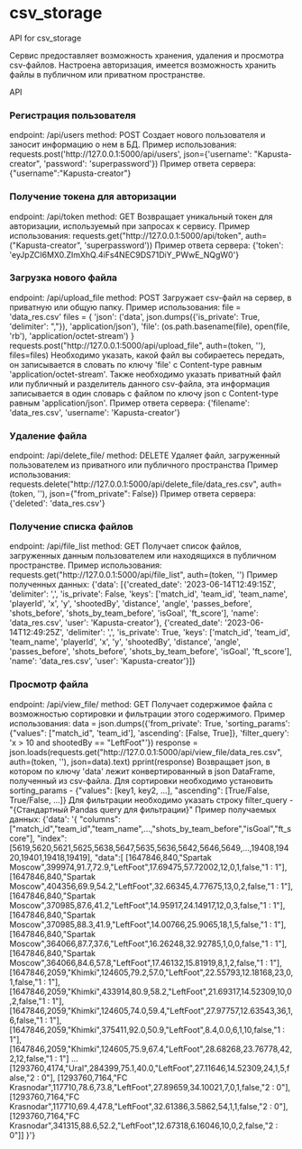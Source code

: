 # csv_storage
API for csv_storage

Сервис предоставляет возможность хранения, удаления и просмотра csv-файлов. Настроена авторизация,
имеется возможность хранить файлы в публичном или приватном пространстве.

API

<h3>Регистрация пользователя</h3>
endpoint: /api/users
method: POST
Создает нового пользователя и заносит информацию о нем в БД.
Пример использования:
requests.post('http://127.0.0.1:5000/api/users', json={'username': "Kapusta-creator", 'password': 'superpassword'})
Пример ответа сервера:
{"username":"Kapusta-creator"}

<h3>Получение токена для авторизации</h3>
endpoint: /api/token
method: GET
Возвращает уникальный токен для авторизации, используемый при запросах к сервису.
Пример использования:
requests.get("http://127.0.0.1:5000/api/token", auth=("Kapusta-creator", 'superpassword'))
Пример ответа сервера:
{'token': 'eyJpZCI6MX0.ZImXhQ.4iFs4NEC9DS71DiY_PWwE_NQgW0'}

<h3>Загрузка нового файла</h3>
endpoint: /api/upload_file
method: POST
Загружает csv-файл на сервер, в приватную или общую папку.
Пример использования:
file = 'data_res.csv'
files = {
    'json': ('data', json.dumps({'is_private': True, 'delimiter': ","}), 'application/json'),
    'file': (os.path.basename(file), open(file, 'rb'), 'application/octet-stream')
}
requests.post("http://127.0.0.1:5000/api/upload_file", auth=(token, ''), files=files)
Необходимо указать, какой файл вы собираетесь передать, он записывается в словать по ключу 'file' с Content-type равным 'application/octet-stream'.
Также необходимо указать приватный файл или публичный и разделитель данного csv-файла,
эта информация записывается в один словарь с файлом по ключу json с Content-type равным 'application/json'.
Пример ответа сервера:
{'filename': 'data_res.csv', 'username': 'Kapusta-creator'}

<h3>Удаление файла</h3>
endpoint: /api/delete_file/<filename>
method: DELETE
Удаляет файл, загруженный пользователем из приватного или публичного пространства
Пример использования:
requests.delete("http://127.0.0.1:5000/api/delete_file/data_res.csv", auth=(token, ''), json={"from_private": False})
Пример ответа сервера:
{'deleted': 'data_res.csv'}
  
<h3>Получение списка файлов</h3>
endpoint: /api/file_list
method: GET
Получает список файлов, загруженных данным пользователем или находящихся в публичном пространстве.
Пример использования:
requests.get("http://127.0.0.1:5000/api/file_list", auth=(token, '')
Пример полученных данных:
  {'data': [{'created_date': '2023-06-14T12:49:15Z',
           'delimiter': ',',
           'is_private': False,
           'keys': ['match_id',
                    'team_id',
                    'team_name',
                    'playerId',
                    'x',
                    'y',
                    'shootedBy',
                    'distance',
                    'angle',
                    'passes_before',
                    'shots_before',
                    'shots_by_team_before',
                    'isGoal',
                    'ft_score'],
           'name': 'data_res.csv',
           'user': 'Kapusta-creator'},
          {'created_date': '2023-06-14T12:49:25Z',
           'delimiter': ',',
           'is_private': True,
           'keys': ['match_id',
                    'team_id',
                    'team_name',
                    'playerId',
                    'x',
                    'y',
                    'shootedBy',
                    'distance',
                    'angle',
                    'passes_before',
                    'shots_before',
                    'shots_by_team_before',
                    'isGoal',
                    'ft_score'],
           'name': 'data_res.csv',
           'user': 'Kapusta-creator'}]}

<h3>Просмотр файла</h3>
endpoint: /api/view_file/<filename>
method: GET
Получает содержимое файла с возможностью сортировки и фильтрации этого содержимого.
Пример использования:
data = json.dumps({'from_private': True, 'sorting_params': {"values": ["match_id", 'team_id'],
                                                             'ascending': [False, True]},
                    'filter_query': 'x > 10 and shootedBy == "LeftFoot"'})
response = json.loads(requests.get("http://127.0.0.1:5000/api/view_file/data_res.csv", auth=(token, ''), json=data).text)
pprint(response)
Возвращает json, в котором по ключу 'data' лежит конвертированный в json DataFrame, полученный из csv-файла.
Для сортировки необходимо установить sorting_params - {"values": [key1, key2, ...], "ascending": [True/False, True/False, ...]}
Для фильтрации необходимо указать строку filter_query - "{Стандартный Pandas query для фильтрации}"
Пример получаемых данных:
{'data': '{
  "columns": ["match_id","team_id","team_name",...,"shots_by_team_before","isGoal","ft_score"],
  "index":[5619,5620,5621,5625,5638,5647,5635,5636,5642,5646,5649,...,19408,19420,19401,19418,19419],
  "data":[
         [1647846,840,"Spartak Moscow",399974,91.7,72.9,"LeftFoot",17.69475,57.72002,12,0,1,false,"1 : 1"],
         [1647846,840,"Spartak Moscow",404356,69.9,54.2,"LeftFoot",32.66345,4.77675,13,0,2,false,"1 : 1"],
         [1647846,840,"Spartak Moscow",370985,87.6,41.2,"LeftFoot",14.95917,24.14917,12,0,3,false,"1 : 1"],
         [1647846,840,"Spartak Moscow",370985,88.3,41.9,"LeftFoot",14.00766,25.9065,18,1,5,false,"1 : 1"],
         [1647846,840,"Spartak Moscow",364066,87.7,37.6,"LeftFoot",16.26248,32.92785,1,0,0,false,"1 : 1"],
         [1647846,840,"Spartak Moscow",364066,84.6,57.8,"LeftFoot",17.46132,15.81919,8,1,2,false,"1 : 1"],
         [1647846,2059,"Khimki",124605,79.2,57.0,"LeftFoot",22.55793,12.18168,23,0,1,false,"1 : 1"],
         [1647846,2059,"Khimki",433914,80.9,58.2,"LeftFoot",21.69317,14.52309,10,0,2,false,"1 : 1"],
         [1647846,2059,"Khimki",124605,74.0,59.4,"LeftFoot",27.97757,12.63543,36,1,6,false,"1 : 1"],
         [1647846,2059,"Khimki",375411,92.0,50.9,"LeftFoot",8.4,0.0,6,1,10,false,"1 : 1"],
         [1647846,2059,"Khimki",124605,75.9,67.4,"LeftFoot",28.68268,23.76778,42,2,12,false,"1 : 1"]
         ...
         [1293760,4174,"Ural",284399,75.1,40.0,"LeftFoot",27.11646,14.52309,24,1,5,false,"2 : 0"],
         [1293760,7164,"FC Krasnodar",117710,78.6,73.8,"LeftFoot",27.89659,34.10021,7,0,1,false,"2 : 0"],
         [1293760,7164,"FC Krasnodar",117710,69.4,47.8,"LeftFoot",32.61386,3.5862,54,1,1,false,"2 : 0"],
         [1293760,7164,"FC Krasnodar",341315,88.6,52.2,"LeftFoot",12.67318,6.16046,10,0,2,false,"2 : 0"]]
  }'}
